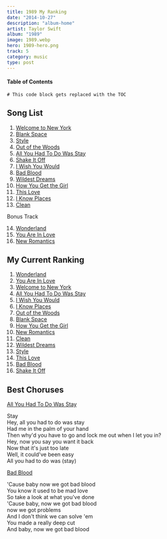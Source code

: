 ```yaml
---
title: 1989 My Ranking
date: "2014-10-27"
description: "album-home"
artist: Taylor Swift
album: "1989"
image: 1989.webp
hero: 1989-hero.png
track: 5
category: music
type: post
---
```


#### Table of Contents

```toc
# This code block gets replaced with the TOC
```

## Song List

1. [Welcome to New York](../Song%20List/welcome-to-new-york.md)
2. [Blank Space](../Song%20List/blank-space.md)
3. [Style](../Song%20List/style.md)
4. [Out of the Woods](../Song%20List/out-of-the-woods.md)
5. [All You Had To Do Was Stay](../Song%20List/all-you-had-to-do-was-stay.md)
6. [Shake It Off](../Song%20List/shake-it-off.md)
7. [I Wish You Would](../Song%20List/i-wish-you-would.md)
8. [Bad Blood](../Song%20List/bad-blood.md)
9. [Wildest Dreams](../Song%20List/wildest-dreams.md)
10. [How You Get the Girl](../Song%20List/how-you-get-the-girl.md)
11. [This Love](../Song%20List/this-love.md)
12. [I Know Places](../Song%20List/i-know-places.md)
13. [Clean](../Song%20List/clean.md)

Bonus Track

14. [Wonderland](../Song%20List/wonderland.md)
15. [You Are In Love](../Song%20List/you-are-in-love.md)
16. [New Romantics](../Song%20List/new-romantics.md)

## My Current Ranking

1. [Wonderland](../Song%20List/wonderland.md)
2. [You Are In Love](../Song%20List/you-are-in-love.md)
3. [Welcome to New York](../Song%20List/welcome-to-new-york.md)
4. [All You Had To Do Was Stay](../Song%20List/all-you-had-to-do-was-stay.md)
5. [I Wish You Would](../Song%20List/i-wish-you-would.md)
6. [I Know Places](../Song%20List/i-know-places.md)
7. [Out of the Woods](../Song%20List/out-of-the-woods.md)
8. [Blank Space](../Song%20List/blank-space.md)
9. [How You Get the Girl](../Song%20List/how-you-get-the-girl.md)
10. [New Romantics](../Song%20List/new-romantics.md)
11. [Clean](../Song%20List/clean.md)
12. [Wildest Dreams](../Song%20List/wildest-dreams.md)
13. [Style](../Song%20List/style.md)
14. [This Love](../Song%20List/this-love.md)
15. [Bad Blood](../Song%20List/bad-blood.md)
16. [Shake It Off](../Song%20List/shake-it-off.md)

## Best Choruses

[All You Had To Do Was Stay](../Song%20List/all-you-had-to-do-was-stay.md)

<p className="chorus">
Stay <br />
Hey, all you had to do was stay <br />
Had me in the palm of your hand <br />
Then why'd you have to go and lock me out when I let you in? <br />
Hey, now you say you want it back <br />
Now that it's just too late <br />
Well, it could've been easy <br />
All you had to do was (stay) <br />
</p>

[Bad Blood](../Song%20List/bad-blood.md)

<p className="chorus">
'Cause baby now we got bad blood <br />
You know it used to be mad love <br />
So take a look at what you've done <br />
'Cause baby, now we got bad blood <br />
now we got problems <br />
And I don't think we can solve 'em <br />
You made a really deep cut <br />
And baby, now we got bad blood <br />
</p>
